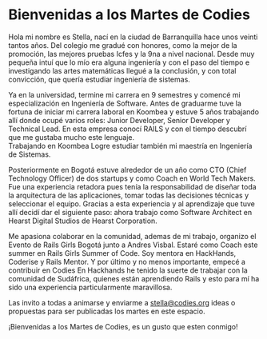 Bienvenidas a los Martes de Codies
==================================


Hola mi nombre es Stella, nací en la ciudad de Barranquilla hace unos veinti tantos años.
Del colegio me gradué con honores, como la mejor de la promoción, las mejores pruebas Icfes y la 9na a nivel nacional. Desde muy pequeña intuí que lo mío era alguna ingeniería y con el paso del tiempo e investigando las artes matemáticas llegué a la conclusión, y con total convicción, que quería estudiar ingeniería de sistemas.   

Ya en la universidad, termine mi carrera en 9 semestres y comencé  mi especialización en Ingeniería de Software.  Antes de graduarme tuve la fortuna de iniciar mi carrera laboral en Koombea  y estuve 5 años trabajando allí donde ocupé varios roles: Junior Developer, Senior Developer y Technical Lead. En esta empresa conocí RAILS y con el tiempo descubrí que me gustaba mucho este lenguaje.  
Trabajando en Koombea Logre estudiar también mi maestría en Ingeniería de Sistemas.

Posteriormente en Bogotá estuve alrededor de un año como CTO (Chief Technology Officer) de dos startups y como Coach en World Tech Makers. Fue una experiencia retadora pues tenía la responsabilidad de diseñar toda la arquitectura de las aplicaciones, tomar todas las decisiones técnicas y seleccionar el equipo. Gracias a esta experiencia y al aprendizaje que tuve allí decidí dar el siguiente paso: ahora trabajo como Software Architect en Hearst Digital Studios de Hearst Corporation.

Me apasiona colaborar en la comunidad, ademas de mi trabajo, organizo el Evento de Rails Girls Bogotá junto a Andres Visbal. Estaré como Coach este summer en Rails Girls Summer of Code. Soy mentora en HackHands, Coderise y Rails Mentor. Y por último y no menos importante, empecé a contribuir en Codies
En Hackhands he tenido la suerte de trabajar con la comunidad de Sudáfrica, quienes están aprendiendo Rails y esto para mí  ha sido una experiencia particularmente maravillosa.

Las invito a todas a animarse y enviarme a stella@codies.org ideas o propuestas para ser publicadas los martes en este espacio.
 
¡Bienvenidas a los Martes de Codies, es un gusto que esten conmigo!

